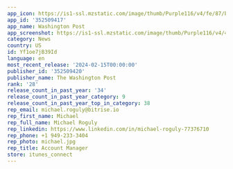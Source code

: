 ```yaml
---
app_icon: https://is1-ssl.mzstatic.com/image/thumb/Purple116/v4/fe/87/b0/fe87b0f7-0a3b-313c-0a35-c23d7b3b2e56/AppIcon-0-1x_U007emarketing-0-7-0-85-220-0.png/1024x1024bb.png
app_id: '352509417'
app_name: Washington Post
app_screenshot: https://is1-ssl.mzstatic.com/image/thumb/Purple116/v4/4b/9c/e4/4b9ce4a5-437b-ae76-0a6f-01a32a5f97e6/9c8165e9-3b4b-4fa2-8d51-e008bce5d5ce_65iPhone1.png/1242x2688bb.png
category: News
country: US
id: Yf1oe7jB39Id
language: en
most_recent_release: '2024-02-15T00:00:00'
publisher_id: '352509420'
publisher_name: The Washington Post
rank: '28'
release_count_in_past_year: '34'
release_count_in_past_year_category: 9
release_count_in_past_year_top_in_category: 38
rep_email: michael.roguly@bitrise.io
rep_first_name: Michael
rep_full_name: Michael Roguly
rep_linkedin: https://www.linkedin.com/in/michael-roguly-77376710
rep_phone: +1 949-233-3404
rep_photo: michael.jpg
rep_title: Account Manager
store: itunes_connect
---
```

